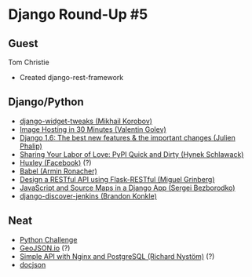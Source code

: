 # Django Round-Up #5

## Guest

Tom Christie

- Created django-rest-framework

## Django/Python

* [django-widget-tweaks (Mikhail Korobov)](https://bitbucket.org/kmike/django-widget-tweaks/)
* [Image Hosting in 30 Minutes (Valentin Golev)](http://gun.io/blog/image-hosting-in-30-minutes/)
* [Django 1.6: The best new features & the important changes (Julien Phalip)](https://speakerdeck.com/julienphalip/django-1-dot-6-the-best-new-features-and-the-important-changes)
* [Sharing Your Labor of Love: PyPI Quick and Dirty (Hynek Schlawack)](http://hynek.me/articles/sharing-your-labor-of-love-pypi-quick-and-dirty/)
* [Huxley (Facebook)](https://github.com/facebook/huxley) (?)
* [Babel (Armin Ronacher)](https://github.com/mitsuhiko/babel)
* [Design a RESTful API using Flask-RESTful (Miguel Grinberg)](http://blog.miguelgrinberg.com/post/designing-a-restful-api-using-flask-restful)
* [JavaScript and Source Maps in a Django App (Sergei Bezborodko)](https://rollbar.com/blog/post/2013/08/02/javascript-and-source-maps-in-a-django-app/)
* [django-discover-jenkins (Brandon Konkle)](https://github.com/lincolnloop/django-discover-jenkins)

## Neat

* [Python Challenge](http://www.pythonchallenge.com/)
* [GeoJSON.io](http://macwright.org/2013/07/26/geojsonio.html) (?)
* [Simple API with Nginx and PostgreSQL (Richard Nystöm)](http://rny.io/nginx/postgresql/2013/07/26/simple-api-with-nginx-and-postgresql.html) (?)
* [docjson](https://github.com/docjson/docjson)
